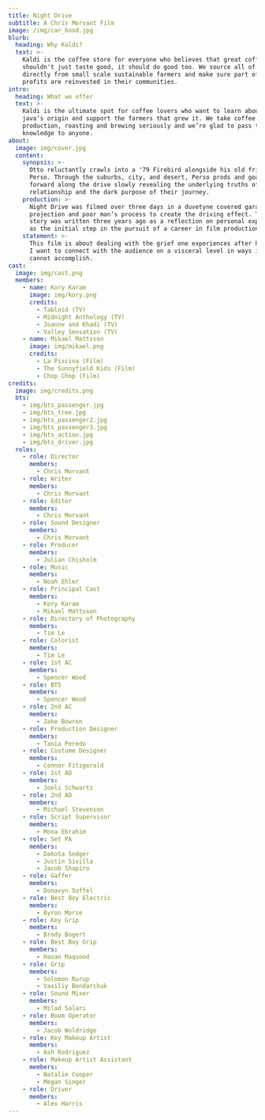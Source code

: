 ```yaml
---
title: Night Drive
subtitle: A Chris Morvant Film
image: /img/car_hood.jpg
blurb:
  heading: Why Kaldi?
  text: >-
    Kaldi is the coffee store for everyone who believes that great coffee
    shouldn't just taste good, it should do good too. We source all of our beans
    directly from small scale sustainable farmers and make sure part of the
    profits are reinvested in their communities.
intro:
  heading: What we offer
  text: >-
    Kaldi is the ultimate spot for coffee lovers who want to learn about their
    java’s origin and support the farmers that grew it. We take coffee
    production, roasting and brewing seriously and we’re glad to pass that
    knowledge to anyone.
about:
  image: img/cover.jpg
  content:
    synopsis: >-
      Otto reluctantly crawls into a '79 Firebird alongside his old friend
      Perso. Through the suburbs, city, and desert, Perso prods and goads Otto
      forward along the drive slowly revealing the underlying truths of their
      relationship and the dark purpose of their journey.
    production: >-
      Night Drive was filmed over three days in a duvetyne covered garage using rear
      projection and poor man’s process to create the driving effect. The original
      story was written three years ago as a reflection on personal experiences and
      as the initial step in the pursuit of a career in film production.
    statement: >-
      This film is about dealing with the grief one experiences after having lost someone.
      I want to connect with the audience on a visceral level in ways in which words alone
      cannot accomplish.
cast:
  image: img/cast.png
  members:
    - name: Kory Karam
      image: img/kory.png
      credits:
        - Tabloid (TV)
        - Midnight Anthology (TV)
        - Joanne and Khadi (TV)
        - Valley Sensation (TV)
    - name: Mikael Mattsson
      image: img/mikael.png
      credits:
        - La Piscina (Film)
        - The Sunnyfield Kids (Film)
        - Chop Chop (Film)
credits:
  image: img/credits.png
  bts:
    - img/bts_passenger.jpg
    - img/bts_tree.jpg
    - img/bts_passenger2.jpg
    - img/bts_passenger3.jpg
    - img/bts_action.jpg
    - img/bts_driver.jpg
  roles:
    - role: Director
      members:
        - Chris Morvant
    - role: Writer
      members:
        - Chris Morvant
    - role: Editor
      members:
        - Chris Morvant
    - role: Sound Designer
      members:
        - Chris Morvant
    - role: Producer
      members:
        - Julian Chisholm
    - role: Music
      members:
        - Noah Ehler
    - role: Principal Cast
      members:
        - Kory Karam
        - Mikael Mattsson
    - role: Directory of Photography
      members:
        - Tim Le
    - role: Colorist
      members:
        - Tim Le
    - role: 1st AC
      members:
        - Spencer Wood
    - role: BTS
      members:
        - Spencer Wood
    - role: 2nd AC
      members:
        - Jake Bowren
    - role: Production Designer
      members:
        - Tania Peredo
    - role: Costume Designer
      members:
        - Connor Fitzgerald
    - role: 1st AD
      members:
        - Joeli Schwartz
    - role: 2nd AD
      members:
        - Michael Stevenson
    - role: Script Supervisor
      members:
        - Mona Ebrahim
    - role: Set PA
      members:
        - Dakota Sedger
        - Justin Sivilla
        - Jacob Shapiro
    - role: Gaffer
      members:
        - Donavyn Suffel
    - role: Best Boy Electric
      members:
        - Byron Morse
    - role: Key Grip
      members:
        - Brody Bogert
    - role: Best Boy Grip
      members:
        - Hasan Maqsood
    - role: Grip
      members:
        - Solomon Rurup
        - Vasiliy Bondarchuk
    - role: Sound Mixer
      members:
        - Milad Salari
    - role: Boom Operator
      members:
        - Jacob Woldridge
    - role: Key Makeup Artist
      members:
        - Ash Rodriguez
    - role: Makeup Artist Assistant
      members:
        - Natalie Cooper
        - Megan Singer
    - role: Driver
      members:
        - Alex Harris
---
```

